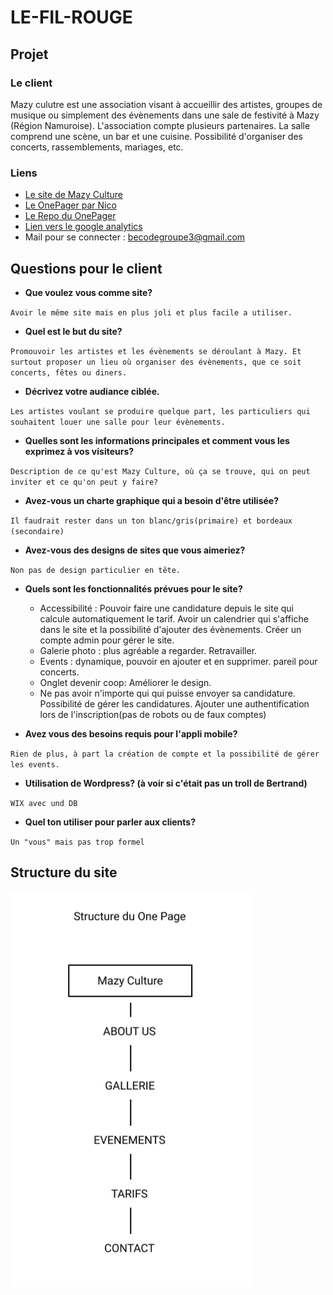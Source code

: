 # LE-FIL-ROUGE

## Projet
### Le client
Mazy culutre est une association visant à accueillir des artistes, groupes de musique ou simplement des évènements dans une sale de festivité à Mazy (Région Namuroise).
L'association compte plusieurs partenaires.
La salle comprend une scène, un bar et une cuisine. Possibilité d'organiser des concerts, rassemblements, mariages, etc.

### Liens
* [Le site de Mazy Culture](http://www.mazyculture.org/)
* [Le OnePager par Nico](https://ezaaii.github.io/OnePager/index.html)
* [Le Repo du OnePager](https://github.com/Ezaaii/OnePager)
* [Lien vers le google analytics](https://analytics.google.com/analytics/web/#embed/report-home/a112538168w167729326p167921634/)
* Mail pour se connecter : becodegroupe3@gmail.com

## Questions pour le client

* **Que voulez vous comme site?**

``
Avoir le même site mais en plus joli et plus facile a utiliser.
``
* **Quel est le but du site?**

``
Promouvoir les artistes et les évènements se déroulant à Mazy. Et surtout proposer un lieu où organiser des évènements, que ce soit concerts, fêtes ou diners.
``
* **Décrivez votre audiance ciblée.**

``
Les artistes voulant se produire quelque part, les particuliers qui souhaitent louer une salle pour leur évènements.
``
* **Quelles sont les informations principales et comment vous les exprimez à vos visiteurs?**

``
Description de ce qu'est Mazy Culture, où ça se trouve, qui on peut inviter et ce qu'on peut y faire?
``
* **Avez-vous un charte graphique qui a besoin d'être utilisée?**

``
Il faudrait rester dans un ton blanc/gris(primaire) et bordeaux (secondaire)
``
* **Avez-vous des designs de sites que vous aimeriez?** 

``
Non pas de design particulier en tête.
``
* **Quels sont les fonctionnalités prévues pour le site?**

    - Accessibilité : Pouvoir faire une candidature depuis le site qui calcule automatiquement le tarif. Avoir un calendrier qui s'affiche dans le site et la possibilité d'ajouter des évènements. Créer un compte admin pour gérer le site.
    - Galerie photo : plus agréable a regarder. Retravailler.
    - Events : dynamique, pouvoir en ajouter et en supprimer. pareil pour concerts.
    - Onglet devenir coop: Améliorer le design.
    - Ne pas avoir n'importe qui qui puisse envoyer sa candidature. Possibilité de gérer les candidatures. Ajouter une authentification lors de l'inscription(pas de robots ou de faux comptes)
* **Avez vous des besoins requis pour l'appli mobile?**

``
Rien de plus, à part la création de compte et la possibilité de gérer les events.
``
* **Utilisation de Wordpress? (à voir si c'était pas un troll de Bertrand)**

``
WIX avec und DB
``
* **Quel ton utiliser pour parler aux clients?**

``
Un "vous" mais pas trop formel
``

## Structure du site
![Image de la structure](https://github.com/Ezaaii/LE-FIL-ROUGE/blob/master/imagestructure.png)
